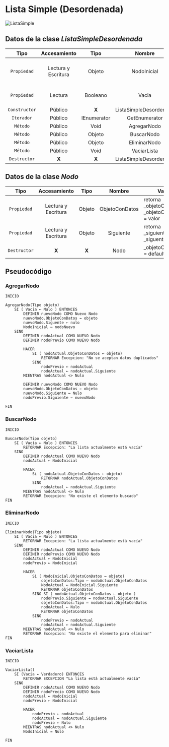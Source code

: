 # Lista Simple (Desordenada)

![ListaSimple](https://en.wikipedia.org/wiki/Linked_list#/media/File:Singly-linked-list.svg)

## Datos de la clase _ListaSimpleDesordenada_

|     Tipo      |    Accesamiento     |    Tipo     |         Nombre         | Valor                                       | Parámetros |
| :-----------: | :-----------------: | :---------: | :--------------------: | ------------------------------------------- | :--------: |
|  `Propiedad`  | Lectura y Escritura |   Objeto    |      NodoInicial       | retorna \_nodoInicial \_nodoInicial = valor |   **X**    |
|  `Propiedad`  |       Lectura       |  Booleano   |         Vacia          | retorna NodoInicial = Nulo                  |   **X**    |
| `Constructor` |       Público       |    **X**    | ListaSimpleDesordenada | **X**                                       |   **X**    |
|  `Iterador`   |       Público       | IEnumerator |     GetEnumerator      | **X**                                       |   **X**    |
|   `Método`    |       Público       |    Void     |      AgregarNodo       | **X**                                       |   Objeto   |
|   `Método`    |       Público       |   Objeto    |       BuscarNodo       | **X**                                       |   Objeto   |
|   `Método`    |       Público       |   Objeto    |      EliminarNodo      | **X**                                       |   Objeto   |
|   `Método`    |       Público       |    Void     |      VaciarLista       | **X**                                       |   **X**    |
| `Destructor`  |        **X**        |    **X**    | ListaSimpleDesordenada | Vaciar()                                    |   **X**    |

## Datos de la clase _Nodo_

|     Tipo     |    Accesamiento     |  Tipo  |     Nombre     | Valor                                             | Parámetros |
| :----------: | :-----------------: | :----: | :------------: | ------------------------------------------------- | :--------: |
| `Propiedad`  | Lectura y Escritura | Objeto | ObjetoConDatos | retorna \_objetoConDatos \_objetoConDatos = valor |   **X**    |
| `Propiedad`  | Lectura y Escritura | Objeto |   Siguiente    | retorna \_siguiente \_siguente = valor            |   **X**    |
| `Destructor` |        **X**        | **X**  |      Nodo      | \_objetoConDatos = default(Tipo)                  |   **X**    |

## Pseudocódigo

### AgregarNodo

```PSeint
INICIO

AgregarNodo(Tipo objeto)
    SI ( Vacia ← Nulo ) ENTONCES
        DEFINIR nuevoNodo COMO Nuevo Nodo
        nuevoNodo.ObjetoConDatos ← objeto
        nuevoNodo.Siguente ← nulo
        NodoInicial ← nodoNuevo
    SINO
        DEFINIR nodoActual COMO NUEVO Nodo
        DEFINIR nodoPrevio COMO NUEVO Nodo

        HACER
            SI ( nodoActual.ObjetoConDatos ← objeto)
                RETORNAR Excepcion: "No se aceptan datos duplicados"
            SINO
                nodoPrevio ← nodoActual
                nodoActual ← nodoActual.Siguiente
        MIENTRAS nodoActual <> Nulo

        DEFINIR nuevoNodo COMO NUEVO Nodo
        nuevoNodo.ObjetoConDatos ← objeto
        nuevoNodo.Siguiente ← Nulo
        nodoPrevio.Siguiente ← nuevoNodo

FIN
```

### BuscarNodo

```PSeint
INICIO

BuscarNodo(Tipo objeto)
    SI ( Vacia ← Nulo ) ENTONCES
        RETORNAR Excepcion: "La lista actualmente está vacía"
    SINO
        DEFINIR nodoActual COMO NUEVO Nodo
        nodoActual ← NodoInicial

        HACER
            Si ( nodoActual.ObjetoConDatos ← objeto)
                RETORNAR nodoActual.ObjetoConDatos
            SINO
                nodoActual ← nodoActual.Siguiente
        MIENTRAS nodoActual <> Nulo
        RETORNAR Excepcion: "No existe el elemento buscado"
FIN
```

### EliminarNodo

```PSeint
INICIO

EliminarNodo(Tipo objeto)
    SI ( Vacia ← Nulo ) ENTONCES
        RETORNAR Excepcion: "La lista actualmente está vacía"
    SINO
        DEFINIR nodoActual COMO NUEVO Nodo
        DEFINIR nodoPrevio COMO NUEVO Nodo
        nodoActual ← NodoInicial
        nodoPrevio ← NodoInicial

        HACER
            Si ( NodoInicial.ObjetoConDatos ← objeto)
                objetoConDatos:Tipo ← nodoActual.ObjetoConDatos
                NodoActual ← NodoInicial.Siguiente
                RETORNAR objetoConDatos
            SINO SI ( nodoActual.ObjetoConDatos ← objeto )
                nodoPrevio.Siguiente ← nodoActual.Siguiente
                objetoConDatos:Tipo ← nodoActual.ObjetoConDatos
                nodoActual ← Nulo
                RETORNAR objetoConDatos
            SINO
                nodoPrevio ← nodoActual
                nodoActual ← nodoActual.Siguiente
        MIENTRAS nodoActual <> Nulo
        RETORNAR Excepcion: "No existe el elemento para eliminar"
FIN
```

### VaciarLista

```PSeint
INICIO

VaciarLista()
    SI (Vacia ← Verdadero) ENTONCES
        RETORNAR EXCEPCION "La lista está actualmente vacía"
    SINO
        DEFINIR nodoActual COMO NUEVO Nodo
        DEFINIR nodoPrecio COMO NUEVO Nodo
        nodoActual ← NodoInicial
        nodoPrevio ← NodoInicial

        HACER
            nodoPrevio ← nodoActual
            nodoActual ← nodoActual.Siguiente
            nodoPrevio ← Nulo
        MIENTRAS nodoActual <> Nulo
        NodoInicial = Nulo

FIN
```
